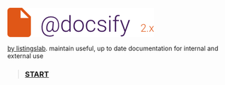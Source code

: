 ![header](./public/media/header.png)

[by listingslab](https://listingslab.com/docsify). maintain useful, up to date documentation for internal and external use

> ### [START](./public/README.md) 
